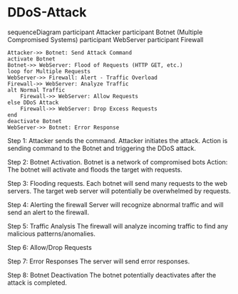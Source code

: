 # DDoS-Attack

sequenceDiagram
    participant Attacker
    participant Botnet (Multiple Compromised Systems)
    participant WebServer
    participant Firewall
    
    Attacker->> Botnet: Send Attack Command
    activate Botnet
    Botnet->> WebServer: Flood of Requests (HTTP GET, etc.)
    loop for Multiple Requests
    WebServer->> Firewall: Alert - Traffic Overload
    Firewall->> WebServer: Analyze Traffic
    alt Normal Traffic
        Firewall->> WebServer: Allow Requests
    else DDoS Attack
        Firewall->> WebServer: Drop Excess Requests
    end
    deactivate Botnet
    WebServer->> Botnet: Error Response 


Step 1: Attacker sends the command.
Attacker initiates the attack.
Action is sending command to the Botnet and triggering the DDoS attack.

Step 2: Botnet Activation.
Botnet is a network of compromised bots
Action: The botnet will activate and floods the target with requests.

Step 3: Flooding requests.
Each botnet will send many requests to the web servers.
The target web server will potentially be overwhelmed by requests.

Step 4: Alerting the firewall
Server will recognize abnormal traffic and will send an alert to the firewall.

Step 5: Traffic Analysis
The firewall will analyze incoming traffic to find any malicious patterns/anomalies.

Step 6: Allow/Drop Requests

Step 7: Error Responses
The server will send error responses.

Step 8: Botnet Deactivation 
The botnet potentially deactivates after the attack is completed.
